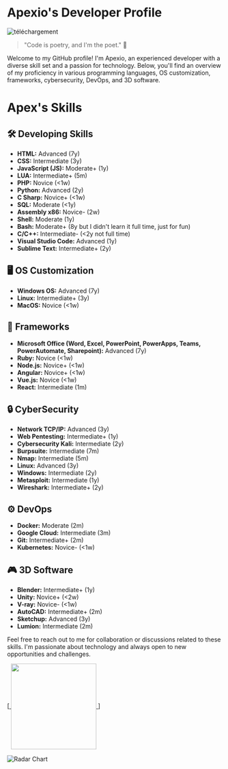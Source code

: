 # Apexio's Developer Profile

![téléchargement](https://github.com/AnonymousApexio/AnonymousApexio/assets/149327582/7b113165-f541-404c-9211-bd3a5929478b)

> "Code is poetry, and I'm the poet." 🚀

Welcome to my GitHub profile! I'm Apexio, an experienced developer with a diverse skill set and a passion for technology. Below, you'll find an overview of my proficiency in various programming languages, OS customization, frameworks, cybersecurity, DevOps, and 3D software.
# Apex's Skills

## 🛠 Developing Skills
- **HTML:** Advanced (7y)
- **CSS:** Intermediate (3y)
- **JavaScript (JS):** Moderate+ (1y)
- **LUA:** Intermediate+ (5m)
- **PHP:** Novice (<1w)
- **Python:** Advanced (2y)
- **C Sharp:** Novice+ (<1w)
- **SQL:** Moderate (<1y)
- **Assembly x86:** Novice- (2w)
- **Shell:** Moderate (1y)
- **Bash:** Moderate+ (8y but I didn't learn it full time, just for fun)
- **C/C++:** Intermediate- (<2y not full time)
- **Visual Studio Code:** Advanced (1y)
- **Sublime Text:** Intermediate+ (2y)

## 🖥 OS Customization
- **Windows OS:** Advanced (7y)
- **Linux:** Intermediate+ (3y)
- **MacOS:** Novice (<1w)

## 🚀 Frameworks
- **Microsoft Office (Word, Excel, PowerPoint, PowerApps, Teams, PowerAutomate, Sharepoint):** Advanced (7y)
- **Ruby:** Novice (<1w)
- **Node.js:** Novice+ (<1w)
- **Angular:** Novice+ (<1w)
- **Vue.js:** Novice (<1w)
- **React:** Intermediate (1m)

## 🔒 CyberSecurity
- **Network TCP/IP:** Advanced (3y)
- **Web Pentesting:** Intermediate+ (1y)
- **Cybersecurity Kali:** Intermediate (2y)
- **Burpsuite:** Intermediate (7m)
- **Nmap:** Intermediate (5m)
- **Linux:** Advanced (3y)
- **Windows:** Intermediate (2y)
- **Metasploit:** Intermediate (1y)
- **Wireshark:** Intermediate+ (2y)

## ⚙ DevOps
- **Docker:** Moderate (2m)
- **Google Cloud:** Intermediate (3m)
- **Git:** Intermediate+ (2m)
- **Kubernetes:** Novice- (<1w)

## 🎮 3D Software
- **Blender:** Intermediate+ (1y)
- **Unity:** Novice+ (<2w)
- **V-ray:** Novice- (<1w)
- **AutoCAD:** Intermediate+ (2m)
- **Sketchup:** Advanced (3y)
- **Lumion:** Intermediate (2m)

Feel free to reach out to me for collaboration or discussions related to these skills. I'm passionate about technology and always open to new opportunities and challenges.

[<a href="https://github.com/anuraghazra/convoychat">
  <img height=200 align="center" src="https://github-readme-stats.vercel.app/api/top-langs?username=AnonymousApexio&layout=compact&langs_count=8&card_width=320" />
</a>]

<img src="[![image](https://github.com/AnonymousApexio/AnonymousApexio/assets/149327582/212a2147-c705-4cb2-b46a-05bf92c3f9ed](https://quickchart.io/chart?v=4&c=%7B%0D%0A%20%20%20%20%20%20%20%20type%3A%20%27radar%27%2C%0D%0A%20%20%20%20%20%20%20%20data%3A%20%7B%0D%0A%20%20%20%20%20%20%20%20%20%20%20%20labels%3A%20%5B%27Max%27%2C%20%27HTML%27%2C%20%27CSS%27%2C%20%27C%2FC%2B%2B%27%2C%20%27Bash%27%2C%20%27Shell%27%2C%20%27Rust%27%2C%20%27Assembly%20x86%27%2C%20%27Java%27%2C%20%27PHP%27%2C%20%27C%23%27%2C%20%27SQL%27%2C%20%27Javascript%27%2C%20%27LUA%27%2C%20%27Python%27%5D%2C%0D%0A%20%20%20%20%20%20%20%20%20%20%20%20datasets%3A%20%5B%7B%0D%0A%20%20%20%20%20%20%20%20%20%20%20%20%20%20%20%20label%3A%20%27Proficiency%27%2C%0D%0A%20%20%20%20%20%20%20%20%20%20%20%20%20%20%20%20data%3A%20%5B100%2C%2077%2C%2050%2C%2041%2C%2034%2C%2025%2C%2015%2C%203%2C%205%2C%2010%2C%2015%2C%2030%2C%2038%2C%2050%2C%2070%5D%2C%0D%0A%20%20%20%20%20%20%20%20%20%20%20%20%20%20%20%20borderColor%3A%20%27%23640000%27%2C%0D%0A%20%20%20%20%20%20%20%20%20%20%20%20%20%20%20%20borderWidth%3A%202%2C%0D%0A%20%20%20%20%20%20%20%20%20%20%20%20%20%20%20%20fill%3A%20true%2C%0D%0A%20%20%20%20%20%20%20%20%20%20%20%20%20%20%20%20backgroundColor%3A%20%27rgba(85%2C%200%2C%20124%2C%200.2)%27%2C%0D%0A%20%20%20%20%20%20%20%20%20%20%20%20%7D%5D%0D%0A%20%20%20%20%20%20%20%20%7D%2C%0D%0A%20%20%20%20%20%20%20%20options%3A%20%7B%0D%0A%20%20%20%20%20%20%20%20%20%20%20%20scale%3A%20%7B%0D%0A%20%20%20%20%20%20%20%20%20%20%20%20%20%20%20%20ticks%3A%20%7B%0D%0A%20%20%20%20%20%20%20%20%20%20%20%20%20%20%20%20%20%20%20%20beginAtZero%3A%20true%2C%0D%0A%20%20%20%20%20%20%20%20%20%20%20%20%20%20%20%20%20%20%20%20max%3A%20100%2C%0D%0A%20%20%20%20%20%20%20%20%20%20%20%20%20%20%20%20%20%20%20%20stepSize%3A%2020%0D%0A%20%20%20%20%20%20%20%20%20%20%20%20%20%20%20%20%7D%0D%0A%20%20%20%20%20%20%20%20%20%20%20%20%7D%2C%0D%0A%20%20%20%20%20%20%20%20%20%20%20%20legend%3A%20%7B%0D%0A%20%20%20%20%20%20%20%20%20%20%20%20%20%20%20%20display%3A%20false%0D%0A%20%20%20%20%20%20%20%20%20%20%20%20%7D%0D%0A%20%20%20%20%20%20%20%20%7D%0D%0A%20%20%20%20%7D%3B%0D%0A)https://quickchart.io/chart?v=4&c=%7B%0D%0A%20%20%20%20%20%20%20%20type%3A%20%27radar%27%2C%0D%0A%20%20%20%20%20%20%20%20data%3A%20%7B%0D%0A%20%20%20%20%20%20%20%20%20%20%20%20labels%3A%20%5B%27Max%27%2C%20%27HTML%27%2C%20%27CSS%27%2C%20%27C%2FC%2B%2B%27%2C%20%27Bash%27%2C%20%27Shell%27%2C%20%27Rust%27%2C%20%27Assembly%20x86%27%2C%20%27Java%27%2C%20%27PHP%27%2C%20%27C%23%27%2C%20%27SQL%27%2C%20%27Javascript%27%2C%20%27LUA%27%2C%20%27Python%27%5D%2C%0D%0A%20%20%20%20%20%20%20%20%20%20%20%20datasets%3A%20%5B%7B%0D%0A%20%20%20%20%20%20%20%20%20%20%20%20%20%20%20%20label%3A%20%27Proficiency%27%2C%0D%0A%20%20%20%20%20%20%20%20%20%20%20%20%20%20%20%20data%3A%20%5B100%2C%2077%2C%2050%2C%2041%2C%2034%2C%2025%2C%2015%2C%203%2C%205%2C%2010%2C%2015%2C%2030%2C%2038%2C%2050%2C%2070%5D%2C%0D%0A%20%20%20%20%20%20%20%20%20%20%20%20%20%20%20%20borderColor%3A%20%27%23640000%27%2C%0D%0A%20%20%20%20%20%20%20%20%20%20%20%20%20%20%20%20borderWidth%3A%202%2C%0D%0A%20%20%20%20%20%20%20%20%20%20%20%20%20%20%20%20fill%3A%20true%2C%0D%0A%20%20%20%20%20%20%20%20%20%20%20%20%20%20%20%20backgroundColor%3A%20%27rgba(85%2C%200%2C%20124%2C%200.2)%27%2C%0D%0A%20%20%20%20%20%20%20%20%20%20%20%20%7D%5D%0D%0A%20%20%20%20%20%20%20%20%7D%2C%0D%0A%20%20%20%20%20%20%20%20options%3A%20%7B%0D%0A%20%20%20%20%20%20%20%20%20%20%20%20scale%3A%20%7B%0D%0A%20%20%20%20%20%20%20%20%20%20%20%20%20%20%20%20ticks%3A%20%7B%0D%0A%20%20%20%20%20%20%20%20%20%20%20%20%20%20%20%20%20%20%20%20beginAtZero%3A%20true%2C%0D%0A%20%20%20%20%20%20%20%20%20%20%20%20%20%20%20%20%20%20%20%20max%3A%20100%2C%0D%0A%20%20%20%20%20%20%20%20%20%20%20%20%20%20%20%20%20%20%20%20stepSize%3A%2020%0D%0A%20%20%20%20%20%20%20%20%20%20%20%20%20%20%20%20%7D%0D%0A%20%20%20%20%20%20%20%20%20%20%20%20%7D%2C%0D%0A%20%20%20%20%20%20%20%20%20%20%20%20legend%3A%20%7B%0D%0A%20%20%20%20%20%20%20%20%20%20%20%20%20%20%20%20display%3A%20false%0D%0A%20%20%20%20%20%20%20%20%20%20%20%20%7D%0D%0A%20%20%20%20%20%20%20%20%7D%0D%0A%20%20%20%20%7D%3B%0D%0A)
" alt="Radar Chart">
